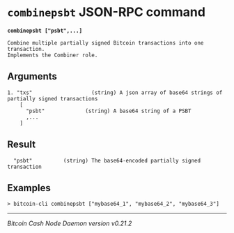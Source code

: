`combinepsbt` JSON-RPC command
==============================

**`combinepsbt ["psbt",...]`**

```
Combine multiple partially signed Bitcoin transactions into one transaction.
Implements the Combiner role.
```

Arguments
---------

```
1. "txs"                   (string) A json array of base64 strings of partially signed transactions
    [
      "psbt"             (string) A base64 string of a PSBT
      ,...
    ]
```

Result
------

```
  "psbt"          (string) The base64-encoded partially signed transaction
```

Examples
--------

```
> bitcoin-cli combinepsbt ["mybase64_1", "mybase64_2", "mybase64_3"]
```

***

*Bitcoin Cash Node Daemon version v0.21.2*
